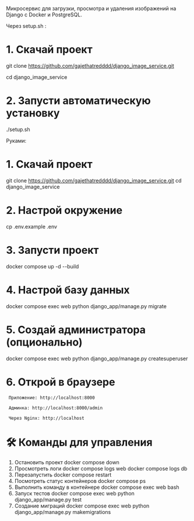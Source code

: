 Микросервис для загрузки, просмотра и удаления изображений на Django с Docker и PostgreSQL.

Через setup.sh :

# 1. Скачай проект
git clone https://github.com/gajethatredddd/django_image_service.git

cd django_image_service

# 2. Запусти автоматическую установку
./setup.sh

Руками: 

# 1. Скачай проект
git clone https://github.com/gajethatredddd/django_image_service.git
cd django_image_service

# 2. Настрой окружение
cp .env.example .env

# 3. Запусти проект
docker compose up -d --build

# 4. Настрой базу данных
docker compose exec web python django_app/manage.py migrate

# 5. Создай администратора (опционально)
docker compose exec web python django_app/manage.py createsuperuser

# 6. Открой в браузере
     Приложение: http://localhost:8000

     Админка: http://localhost:8000/admin

     Через Nginx: http://localhost

# 🛠 Команды для управления
1. Остановить проект
docker compose down
2. Просмотреть логи
docker compose logs web
docker compose logs db
3. Перезапустить
docker compose restart
4. Посмотреть статус контейнеров
docker compose ps
5. Выполнить команду в контейнере
docker compose exec web bash
6. Запуск тестов
docker compose exec web python django_app/manage.py test
7. Создание миграций
docker compose exec web python django_app/manage.py makemigrations